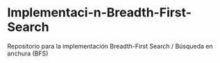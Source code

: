 # Implementaci-n-Breadth-First-Search
Repositorio para la implementación Breadth-First Search / Búsqueda en anchura (BFS)
